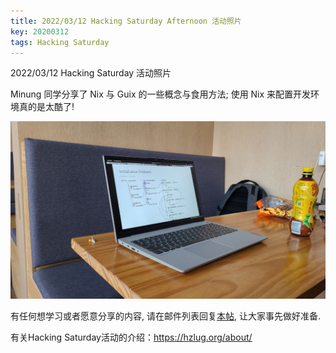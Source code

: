 ```yaml
---
title: 2022/03/12 Hacking Saturday Afternoon 活动照片
key: 20200312
tags: Hacking Saturday
---
```

2022/03/12 Hacking Saturday 活动照片
<!--more-->

Minung 同学分享了 Nix 与 Guix 的一些概念与食用方法; 使用 Nix 来配置开发环境真的是太酷了!

![Nix](https://raw.githubusercontent.com/hzlug/res2022/main/q1/photo_2022-03-12_19-05-29.jpg)

有任何想学习或者愿意分享的内容, 请在邮件列表回复[本帖](https://groups.google.com/g/hzlug/c/oqqpJkvlWOg/m/dwbPEovRAQAJ), 让大家事先做好准备.

有关Hacking Saturday活动的介绍：https://hzlug.org/about/
